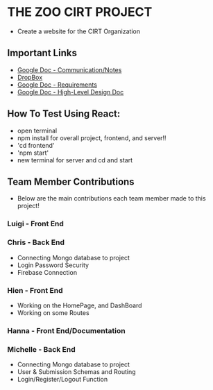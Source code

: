 # THE ZOO CIRT PROJECT
- Create a website for the CIRT Organization

## Important Links
- [Google Doc - Communication/Notes](https://docs.google.com/document/d/1mZb6neBytob7zKYHTqvUWqZxjLNS2G3Xk6GKrJPKVVI/edit?usp=sharing)
- [DropBox](https://www.dropbox.com/scl/fo/xvikjrl9ob1ukagjmxs43/AKxChc2clfhdJ03SJDHrACo?rlkey=j2s4ux0se4konjxcrfzqdkd1o&st=7gfhzz2k&dl=0)
- [Google Doc - Requirements](https://docs.google.com/document/d/1lFIXtXBgnSvL8d2HnRoLCGoNdaF_c6cdfq0GLQ3BuXE/edit?usp=sharing)
- [Google Doc - High-Level Design Doc](https://docs.google.com/document/d/1wyFex_5XaIXCU4bGs7JTG4qBH1iVAm-tuMCLuVPQKoE/edit?tab=t.0)


## How To Test Using React:
- open terminal
- npm install for overall project, frontend, and server!!
- 'cd frontend'
- 'npm start'
- new terminal for server and cd and start



## Team Member Contributions
- Below are the main contributions each team member made to this project!

### Luigi - Front End

### Chris - Back End
- Connecting Mongo database to project
- Login Password Security
- Firebase Connection

### Hien - Front End
- Working on the HomePage, and DashBoard
- Working on some Routes

### Hanna - Front End/Documentation

### Michelle - Back End
- Connecting Mongo database to project
- User & Submission Schemas and Routing
- Login/Register/Logout Function
